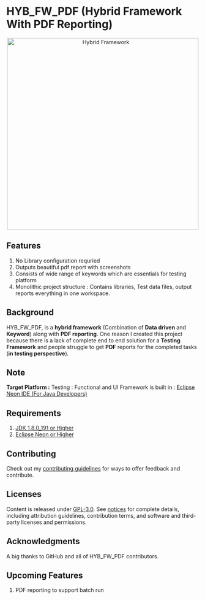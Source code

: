 # HYB_FW_PDF (Hybrid Framework With PDF Reporting)

<p align="center">
  <img src="https://github.com/suneel944/HYB_FW_PDF/blob/master/hybrid_logo.png" width="500" title="Hybrid Framework">
</p>

## Features

1. No Library configuration requried
2. Outputs beautiful pdf report with screenshots
3. Consists of wide range of keywords which are essentials for testing platform
4. Monolithic project structure : Contains libraries, Test data files, output reports everything in one workspace.

## Background

HYB_FW_PDF, is a **hybrid framework** (Combination of **Data driven** and **Keyword**) along with **PDF reporting**.  One reason I created this project because there is a lack of complete end to end solution for a **Testing Framework** and people struggle to get **PDF** reports for the completed tasks (**in testing perspective**).

## Note

**Target Platform :** Testing : Functional and UI
Framework is built in : [Eclipse Neon IDE (For Java Developers)](https://www.eclipse.org/downloads/packages/release/neon/3/eclipse-ide-java-developers)

## Requirements

1. [JDK 1.8.0_191 or Higher](https://download.oracle.com/otn-pub/java/jdk/8u201-b09/42970487e3af4f5aa5bca3f542482c60/jdk-8u201-windows-x64.exe)
2. [Eclipse Neon or Higher](https://www.eclipse.org/downloads/packages/release)

## Contributing

Check out my [contributing guidelines](/CONTRIBUTING.md) for ways to offer feedback and contribute.

## Licenses

Content is released under [GPL-3.0](https://www.gnu.org/licenses/gpl-3.0.en.html). See [notices](notices.md) for complete details, including attribution guidelines, contribution terms, and software and third-party licenses and permissions.

## Acknowledgments

A big thanks to GitHub and all of HYB_FW_PDF contributors.

## Upcoming Features

1. PDF reporting to support batch run
